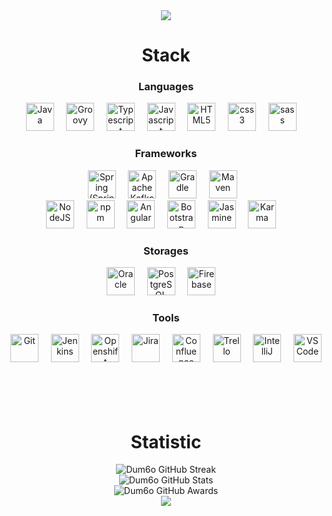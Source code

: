 <!-- HEADER -->
<div align="center" width="100">
  <img src="https://capsule-render.vercel.app/api?color=0:1408d0,50:0860d0,100:08c4d0&height=250&section=header&text=Edvardas%20Jusius%20(Dum6o)&fontSize=30&type=waving&fontColor=fefefe&&animation=fadeIn" />
</div>

<!-- LANGUAGES -->
<div align="center" width="100">
  <h1>Stack</h1>
  
  <h3>Languages</h3>
  <img src="https://cdn.jsdelivr.net/gh/devicons/devicon@latest/icons/java/java-original-wordmark.svg" width="45px" alt="Java">&nbsp;&nbsp;&nbsp;&nbsp;
  <img src="https://cdn.jsdelivr.net/gh/devicons/devicon@latest/icons/groovy/groovy-original.svg" width="45px" alt="Groovy">&nbsp;&nbsp;&nbsp;&nbsp;
  <img src="https://cdn.jsdelivr.net/gh/devicons/devicon@latest/icons/typescript/typescript-original.svg" width="45px" alt="Typescript">&nbsp;&nbsp;&nbsp;&nbsp;
  <img src="https://cdn.jsdelivr.net/gh/devicons/devicon@latest/icons/javascript/javascript-original.svg" width="45px" alt="Javascript">&nbsp;&nbsp;&nbsp;&nbsp;
  <img src="https://cdn.jsdelivr.net/gh/devicons/devicon@latest/icons/html5/html5-original-wordmark.svg" width="45px" alt="HTML5">&nbsp;&nbsp;&nbsp;&nbsp;
  <img src="https://cdn.jsdelivr.net/gh/devicons/devicon@latest/icons/css3/css3-original-wordmark.svg" width="45px" alt="css3">&nbsp;&nbsp;&nbsp;&nbsp;
  <img src="https://cdn.jsdelivr.net/gh/devicons/devicon@latest/icons/sass/sass-original.svg" width="45px" alt="sass">&nbsp;&nbsp;&nbsp;&nbsp;
  
  <h3>Frameworks</h3>
  <img src="https://cdn.jsdelivr.net/gh/devicons/devicon@latest/icons/spring/spring-original-wordmark.svg" width="45px" alt="Spring (Spring-boot)">&nbsp;&nbsp;&nbsp;&nbsp;
  <img src="https://cdn.jsdelivr.net/gh/devicons/devicon@latest/icons/apachekafka/apachekafka-original-wordmark.svg" width="45px" alt="Apache Kafka">&nbsp;&nbsp;&nbsp;&nbsp;
  <img src="https://cdn.jsdelivr.net/gh/devicons/devicon@latest/icons/gradle/gradle-plain-wordmark.svg" width="45px" alt="Gradle">&nbsp;&nbsp;&nbsp;&nbsp;
  <img src="https://logodix.com/logo/699172.png" width="45px" alt="Maven">&nbsp;&nbsp;&nbsp;
  <br>
  <img src="https://cdn.jsdelivr.net/gh/devicons/devicon@latest/icons/nodejs/nodejs-original-wordmark.svg" width="45px" alt="NodeJS">&nbsp;&nbsp;&nbsp;&nbsp;
  <img src="https://cdn.jsdelivr.net/gh/devicons/devicon@latest/icons/npm/npm-original-wordmark.svg" width="45px" alt="npm">&nbsp;&nbsp;&nbsp;&nbsp;
  <img src="https://cdn.jsdelivr.net/gh/devicons/devicon@latest/icons/angularjs/angularjs-original.svg" width="45px" alt="Angular">&nbsp;&nbsp;&nbsp;&nbsp;
  <img src="https://cdn.jsdelivr.net/gh/devicons/devicon@latest/icons/bootstrap/bootstrap-plain-wordmark.svg" width="45px" alt="Bootstrap">&nbsp;&nbsp;&nbsp;&nbsp;
  <img src="https://cdn.jsdelivr.net/gh/devicons/devicon@latest/icons/jasmine/jasmine-plain-wordmark.svg" width="45px" alt="Jasmine">&nbsp;&nbsp;&nbsp;&nbsp;
  <img src="https://cdn.jsdelivr.net/gh/devicons/devicon@latest/icons/karma/karma-original.svg" width="45px" alt="Karma">&nbsp;&nbsp;&nbsp;&nbsp;
  
  <h3>Storages</h3>
  <img src="https://cdn.jsdelivr.net/gh/devicons/devicon@latest/icons/oracle/oracle-original.svg" width="45px" alt="Oracle">&nbsp;&nbsp;&nbsp;&nbsp;
  <img src="https://cdn.jsdelivr.net/gh/devicons/devicon@latest/icons/postgresql/postgresql-original-wordmark.svg" width="45px" alt="PostgreSQL">&nbsp;&nbsp;&nbsp;&nbsp;
  <img src="https://cdn.jsdelivr.net/gh/devicons/devicon@latest/icons/firebase/firebase-plain-wordmark.svg" width="45px" alt="Firebase">&nbsp;&nbsp;&nbsp;&nbsp;
  
  <h3>Tools</h3>
  <img src="https://cdn.jsdelivr.net/gh/devicons/devicon@latest/icons/github/github-original-wordmark.svg" width="45px" alt="Git">&nbsp;&nbsp;&nbsp;&nbsp;
  <img src="https://cdn.jsdelivr.net/gh/devicons/devicon@latest/icons/jenkins/jenkins-original.svg" width="45px" alt="Jenkins">&nbsp;&nbsp;&nbsp;&nbsp;
  <img src="https://static.wixstatic.com/media/778dda_9e3bec106a7f4c85b5526ddcf35226cf~mv2.png" width="45px" alt="Openshift">&nbsp;&nbsp;&nbsp;&nbsp;
  <img src="https://cdn.jsdelivr.net/gh/devicons/devicon@latest/icons/jira/jira-original-wordmark.svg" width="45px" alt="Jira">&nbsp;&nbsp;&nbsp;&nbsp;
  <img src="https://cdn.jsdelivr.net/gh/devicons/devicon@latest/icons/confluence/confluence-original-wordmark.svg" width="45px" alt="Confluence">&nbsp;&nbsp;&nbsp;&nbsp;
  <img src="https://cdn.jsdelivr.net/gh/devicons/devicon@latest/icons/trello/trello-plain-wordmark.svg" width="45px" alt="Trello">&nbsp;&nbsp;&nbsp;&nbsp;
  <img src="https://upload.wikimedia.org/wikipedia/commons/thumb/9/9c/IntelliJ_IDEA_Icon.svg/512px-IntelliJ_IDEA_Icon.svg.png" width="45px" alt="IntelliJ">&nbsp;&nbsp;&nbsp;&nbsp;
  <img src="https://cdn.jsdelivr.net/gh/devicons/devicon@latest/icons/vscode/vscode-original-wordmark.svg" width="45px" alt="VS Code">&nbsp;&nbsp;&nbsp;&nbsp;
  
</div>
<br><br><br>
<!-- STATS -->
<div align="center" width="100">
  <h1>Statistic</h1>
    <img src="https://github-readme-streak-stats.herokuapp.com?user=Dum6o&theme=tokyonight&hide_border=true&date_format=%5BY%20%5DM%20j&background=FFFFFF&currStreakNum=71A5FD&currStreakLabel=71A5FD&dates=61D9E1" alt="Dum6o GitHub Streak">  
  <br>
  <img src="https://github-readme-stats.vercel.app/api?username=Dum6o&include_all_commits=true&count_private=true&show_icons=true&line_height=20&title_color=71A5FD&icon_color=71A5FD&text_color=71A5FD&bg_color=ffffff&hide=stars" alt="Dum6o GitHub Stats">  
  <br>
  <img src="https://github-profile-trophy.vercel.app/?username=Dum6o&margin-w=15&margin-h=15&no-bg=true&no-frame=true" alt="Dum6o GitHub Awards">
</div>

<!-- FOOTER -->
<div align="center" width="100">
  <img src="https://capsule-render.vercel.app/api?color=0:1408d0,50:0860d0,100:08c4d0&height=100&section=footer&fontSize=30&type=waving&fontColor=fefefe" />
</div>

<!--
USED:
1. Markdown: https://github.github.com/gfm/
2. Icons: https://github.com/devicons/devicon/tree/v2.14.0/icons
3. Header/Footer: https://github.com/kyechan99/capsule-render
4. GitHub streak: https://github-readme-streak-stats.herokuapp.com/demo/
5. GitHub trophy: https://github.com/ryo-ma/github-profile-trophy
6. Badges: https://shields.io
-->

